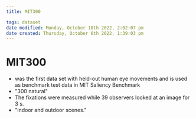 ```yaml
---
title: MIT300

tags: dataset 
date modified: Monday, October 10th 2022, 2:02:07 pm
date created: Thursday, October 6th 2022, 1:39:03 pm
---
```


# MIT300
- was the first data set with held-out human eye movements and is used as benchmark test data in MIT Saliency Benchmark
- "300 natural"
- The fixations were measured while 39 observers looked at an image for 3 s.
- "indoor and outdoor scenes."



